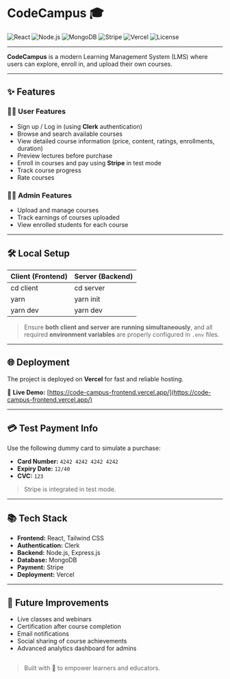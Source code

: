 # CodeCampus 🎓

![React](https://img.shields.io/badge/React-blue?logo=react)
![Node.js](https://img.shields.io/badge/Node.js-green?logo=node.js)
![MongoDB](https://img.shields.io/badge/MongoDB-brightgreen?logo=mongodb)
![Stripe](https://img.shields.io/badge/Stripe-purple?logo=stripe)
![Vercel](https://img.shields.io/badge/Vercel-black?logo=vercel)
![License](https://img.shields.io/badge/License-MIT-yellow.svg)

---

**CodeCampus** is a modern Learning Management System (LMS) where users can explore, enroll in, and upload their own courses.

---

## ✨ Features

### 👩‍🎓 User Features

- Sign up / Log in (using **Clerk** authentication)
- Browse and search available courses
- View detailed course information (price, content, ratings, enrollments, duration)
- Preview lectures before purchase
- Enroll in courses and pay using **Stripe** in test mode
- Track course progress
- Rate courses

### 👩‍🏫 Admin Features

- Upload and manage courses
- Track earnings of courses uploaded
- View enrolled students for each course

---

## 🛠️ Local Setup

| Client (Frontend) | Server (Backend) |
| :---------------- | :--------------- |
| cd client         | cd server        |
| yarn              | yarn init        |
| yarn dev          | yarn dev         |

> Ensure **both client and server are running simultaneously**, and all required **environment variables** are properly configured in `.env` files.

---

## 🌐 Deployment

The project is deployed on **Vercel** for fast and reliable hosting.

🔗 **Live Demo:** [https://code-campus-frontend.vercel.app/](https://code-campus-frontend.vercel.app/)

---

## 💳 Test Payment Info

Use the following dummy card to simulate a purchase:

- **Card Number:** `4242 4242 4242 4242`
- **Expiry Date:** `12/40`
- **CVC:** `123`

> Stripe is integrated in test mode.

---

## 📚 Tech Stack

- **Frontend:** React, Tailwind CSS
- **Authentication:** Clerk
- **Backend:** Node.js, Express.js
- **Database:** MongoDB
- **Payment:** Stripe
- **Deployment:** Vercel

---

## 🚀 Future Improvements

- Live classes and webinars
- Certification after course completion
- Email notifications
- Social sharing of course achievements
- Advanced analytics dashboard for admins

##

> Built with 💙 to empower learners and educators.
